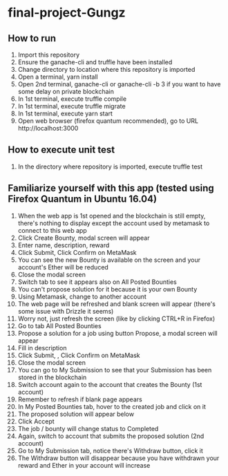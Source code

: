# final-project-Gungz

## How to run
1. Import this repository
2. Ensure the ganache-cli and truffle have been installed
3. Change directory to location where this repository is imported
4. Open a terminal, yarn install
5. Open 2nd terminal, ganache-cli or ganache-cli -b 3 if you want to have some delay on private blockchain
6. In 1st terminal, execute truffle compile
7. In 1st terminal, execute truffle migrate
8. In 1st terminal, execute yarn start
9. Open web browser (firefox quantum recommended), go to URL http://localhost:3000

## How to execute unit test
1. In the directory where repository is imported, execute truffle test

## Familiarize yourself with this app (tested using Firefox Quantum in Ubuntu 16.04)
1. When the web app is 1st opened and the blockchain is still empty, there's nothing to display except the account used by metamask to connect to this web app
2. Click Create Bounty, modal screen will appear
3. Enter name, description, reward
4. Click Submit, Click Confirm on MetaMask
5. You can see the new Bounty is available on the screen and your account's Ether will be reduced
6. Close the modal screen
7. Switch tab to see it appears also on All Posted Bounties
8. You can't propose solution for it because it is your own Bounty
9. Using Metamask, change to another account
10. The web page will be refreshed and blank screen will appear (there's some issue with Drizzle it seems)
11. Worry not, just refresh the screen (like by clicking CTRL+R in Firefox)
12. Go to tab All Posted Bounties
13. Propose a solution for a job using button Propose, a modal screen will appear
14. Fill in description
15. Click Submit, , Click Confirm on MetaMask
16. Close the modal screen
17. You can go to My Submission to see that your Submission has been stored in the blockchain
18. Switch account again to the account that creates the Bounty (1st account)
19. Remember to refresh if blank page appears
20. In My Posted Bounties tab, hover to the created job and click on it
21. The proposed solution will appear below 
22. Click Accept
23. The job / bounty will change status to Completed
24. Again, switch to account that submits the proposed solution (2nd account)
25. Go to My Submission tab, notice there's Withdraw button, click it
26. The Withdraw button will disappear because you have withdrawn your reward and Ether in your account will increase
